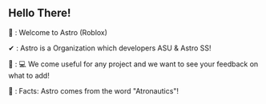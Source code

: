 ## Hello There!

👋 : Welcome to Astro (Roblox)

✔ :  Astro is a Organization which developers ASU & Astro SS!

👩‍ : 💻 We come useful for any project and we want to see your feedback on what to add!

🍿 :  Facts: Astro comes from the word "Atronautics"!
